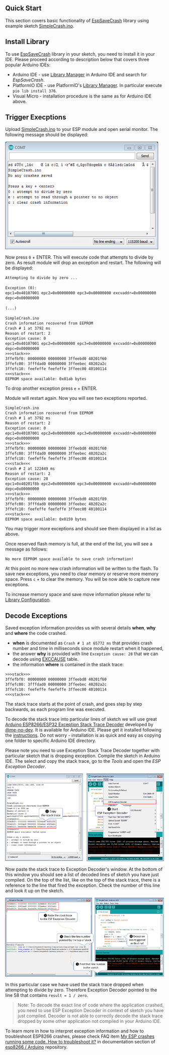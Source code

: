## Quick Start

This section covers basic functionality of [EspSaveCrash](https://github.com/krzychb/EspSaveCrash) library using example sketch [SimpleCrash.ino](https://github.com/krzychb/EspSaveCrash/blob/master/examples/SimpleCrash/SimpleCrash.ino).


## Install Library

To use [EspSaveCrash](https://github.com/krzychb/EspSaveCrash) library in your sketch, you need to install it in your IDE. Please proceed according to description below that covers three popular Arduino IDEs:

* Arduino IDE - use [Library Manager](https://www.arduino.cc/en/Guide/Libraries#toc2) in Arduino IDE and search for *EspSaveCrash*.
* PlatformIO IDE - use PlatformIO's [Library Manager](http://docs.platformio.org/en/stable/librarymanager/). In particular execute `pio lib install 376`.
* Visual Micro - installation procedure is the same as for Arduino IDE above.


## Trigger Execptions

Upload [SimpleCrash.ino](https://github.com/krzychb/EspSaveCrash/blob/master/examples/SimpleCrash/SimpleCrash.ino) to your ESP module and open serial monitor. The following message should be displayed:

![alt text](extras/simple-crash-initial-screen.png "SimpleCrash.ino - inital screen in serial monitor")

Now press `0` + ENTER. This will execute code that attempts to divide by zero. As result module will drop an exception and restart. The following will be displayed:

```
Attempting to divide by zero ...

Exception (0):
epc1=0x40107001 epc2=0x00000000 epc3=0x00000000 excvaddr=0x00000000 depc=0x00000000

(...)

SimpleCrash.ino
Crash information recovered from EEPROM
Crash # 1 at 3792 ms
Reason of restart: 2
Exception cause: 0
epc1=0x40107001 epc2=0x00000000 epc3=0x00000000 excvaddr=0x00000000 depc=0x00000000
>>>stack>>>
3ffefbf0: 00000000 00000000 3ffeebd0 40201f60 
3ffefc00: 3fffdad0 00000000 3ffeebec 40202a2c 
3ffefc10: feefeffe feefeffe 3ffeec00 40100114 
<<<stack<<<
EEPROM space available: 0x01ab bytes
```

To drop another exception press `e` + ENTER. 

Module will restart again. Now you will see two exceptions reported.

```
SimpleCrash.ino
Crash information recovered from EEPROM
Crash # 1 at 3792 ms
Reason of restart: 2
Exception cause: 0
epc1=0x40107001 epc2=0x00000000 epc3=0x00000000 excvaddr=0x00000000 depc=0x00000000
>>>stack>>>
3ffefbf0: 00000000 00000000 3ffeebd0 40201f60 
3ffefc00: 3fffdad0 00000000 3ffeebec 40202a2c 
3ffefc10: feefeffe feefeffe 3ffeec00 40100114 
<<<stack<<<
Crash # 2 at 122449 ms
Reason of restart: 2
Exception cause: 28
epc1=0x40201f8b epc2=0x00000000 epc3=0x00000000 excvaddr=0x00000000 depc=0x00000000
>>>stack>>>
3ffefbf0: 00000000 00000000 3ffeebd0 40201f89 
3ffefc00: 3fffdad0 00000000 3ffeebec 40202a2c 
3ffefc10: feefeffe feefeffe 3ffeec00 40100114 
<<<stack<<<
EEPROM space available: 0x0159 bytes
```

You may trigger more exceptions and should see them displayed in a list as above.

Once reserved flash memory is full, at the end of the list, you will see a message as follows:

```
No more EEPROM space available to save crash information!
```

At this point no more new crash information will be written to the flash. To save new exceptions, you need to clear memory or reserve more memory space. Press `c` + <enter> to clear the memory. You will be now able to capture new exceptions. 

To increase memory space and save move information please refer to [Library Configuration](examples.md#library-configuration).


## Decode Exceptions

Saved exception information provides us with several details **when**, **why** and **where** the code crashed.

* **when** is documented as `Crash # 1 at 65772 ms` that provides crash number and time in milliseconds since module restart when it happened,
* the answer **why** is provided with line `Exception cause: 28` that we can decode using [EXCCAUSE](https://github.com/esp8266/Arduino/blob/master/doc/exception_causes.md#exception-causes-exccause) table.
* the information  **where** is contained in the stack trace:

```
>>>stack>>>
3ffefbf0: 00000000 00000000 3ffeebd0 40201f60 
3ffefc00: 3fffdad0 00000000 3ffeebec 40202a2c 
3ffefc10: feefeffe feefeffe 3ffeec00 40100114 
<<<stack<<<
```

The stack trace starts at the point of crash, and goes step by step backwards, as each program line was executed. 

To decode the stack trace into particular lines of sketch we will use great [Arduino ESP8266/ESP32 Exception Stack Trace Decoder](https://github.com/me-no-dev/EspExceptionDecoder) developed by [@me-no-dev](https://github.com/me-no-dev). It is available for Arduino IDE. Please get it installed following the [instructions](https://github.com/me-no-dev/EspExceptionDecoder#installation). Do not worry - installation is as quick and easy as copying one folder to specific Arduino IDE directory.

Please note you need to use Exception Stack Trace Decoder together with particular sketch that is dropping exception. Compile the sketch in Arduino IDE. The select and copy the stack trace, go to the *Tools* and open the *ESP Exception Decoder*.  

![alt text](extras/exception-decoder-start.png "Copy stack trace and start ESP Exception Decoder")

Now paste the stack trace to Exception Decoder's window. At the bottom of this window you should see a list of decoded lines of sketch you have just compiled. On the top of the list, like on the top of the stack trace, there is a reference to the line that fired the exception. Check the number of this line and look it up on the sketch. 

![alt text](extras/exception-decoder-find.png "Find the line where exception happened")

In this particular case we have used the stack trace dropped when attempting to divide by zero. Therefore Exception Decoder pointed to the line 58 that contains `result = 1 / zero`.

> Note: To decode the exact line of code where the application crashed, you need to use ESP Exception Decoder in context of sketch you have just compiled. Decoder is not able to correctly decode the stack trace dropped by some other application not compiled in your Arduino IDE.

To learn more in how to interpret exception information and how to troubleshoot ESP8266 crashes, please check FAQ item [My ESP crashes running some code. How to troubleshoot it?](https://github.com/esp8266/Arduino/tree/master/doc/faq#my-esp-crashes-running-some-code-how-to-troubleshoot-it) in documentation section of [esp8266 / Arduino](https://github.com/esp8266/Arduino) repository.
